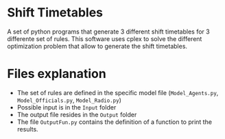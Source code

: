 # Shift Timetables
 A set of python programs that generate 3 different shift timetables for 3 differente set of rules. This software uses cplex to solve the different optimization problem that allow to generate the shift timetables.

# Files explanation
- The set of rules are defined in the specific model file (`Model_Agents.py`, `Model_Officials.py`, `Model_Radio.py`)
- Possible input is in the `Input` folder
- The output file resides in the `Output` folder
- The file `OutputFun.py` contains the definition of a function to print the results.
